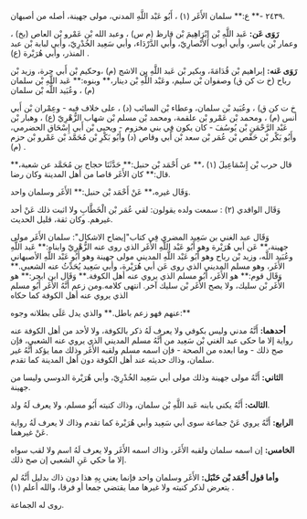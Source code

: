 ٢٤٣٩ -** ع:** سلمان الأَغَر (١) ، أَبُو عَبْد اللَّهِ المدني، مولى جهينة، أصله من أصبهان.

**رَوَى عَن:** عَبد اللَّهِ بْن إِبْرَاهِيمَ بْن قارظ (م س) ، وعبد الله بْن عَمْرو بْن العاص (بخ) ، وعمار بْن ياسر، وأبي أيوب الأَنْصارِيّ، وأَبي الدَّرْدَاء، وأبي سَعِيد الخُدْرِيّ، وأبي لبابة بْن عبد المنذر، وأبي هُرَيْرة (ع) .

**رَوَى عَنه:** إبراهيم بْن قُدَامَةَ، وبكير بْن عَبد اللَّهِ بن الاشج (م) ،وحكيم بْن أَبي حرة، وزيد بْن رباح (خ ت كن ق) وصفوان بْن سليم، وعَبْد اللَّهِ بْن دينار،** وبنوه:** عَبد اللَّهِ بْن سلمان (م) ، وعُبَيد اللَّه بْن سلمان

خ ت كن ق) ، وعُبَيد بْن سلمان، وعطاء بْن السائب (د) ، على خلاف فيه - وعِمْران بْن أَبي أنس (م) ، ومحمد بْن عَمْرو بْن علقمة، ومحمد بْن مسلم بْن شهاب الزُّهْرِيّ (ع) ، وهبار بْن عَبْد الرَّحْمَنِ بْن يُوسُفَ - كان يكون فِي بني مخزوم - ويحيى بْن أَبي إِسْحَاق الحضرمي، وأَبُو بَكْر بْن حَفْص بْن عُمَر بْن سعد بْن أَبي وقاص (د) وأَبُو بَكْرِ بْن مُحَمَّد بْن عَمْرو بْن حزم (م) .

قال حرب بْن إِسْمَاعِيلَ (١) ،** عن أَحْمَد بْن حنبل:** حَدَّثَنَا حجاج بن مُحَمَّد عن شعبة،** قال:** كان الأَغَر قاصا من أهل المدينة وكان رضا.

وَقَال غيره،** عَنْ أَحْمَد بْن حنبل:** الأَغَر وسلمان واحد.

وَقَال الواقدي (٢) : سمعت ولده يقولون: لقي عُمَر بْن الْخَطَّابِ ولا اثبت ذلك عَنْ أحد غيرهم. وكان ثقة، قليل الحديث.

وَقَال عبد الغني بن سَعِيد المضري فِي كتاب"إيضاح الاشكال": سلمان الأَغَر مولى جهينة،** عَن أبي هُرَيْرة وهو أَبُو عَبْد اللَّهِ الأَغَر الذي روى عنه الزُّهْرِيّ وابناه:** عَبد اللَّهِ وعُبَيد اللَّه، وزيد بْن رباح وهو أَبُو عَبْد اللَّهِ المديني مولى جهينة وهو أَبُو عَبْد اللَّهِ الأصبهاني الأَغَر، وهو مسلم المديني الذي روى عَن أبي هُرَيْرة، وأبي سَعِيد يُحَدِّثُ عنه الشعبي.** وَقَال قوم:** هو الأَغَر، أَبُو مسلم الذي يروي عنه أهل الكوفة.** وَقَال ابن ابجر:** هو الأَغَر بْن سليك، ولا يصح الأَغَر بْن سليك آخر. انتهى كلامه.ومن زعم أَنَّهُ الأَغَر أَبُو مسلم الذي يروي عنه أهل الكوفة كما حكاه

عنهم فهو زعم باطل.** والذي يدل عَلَى بطلانه وجوه:**

**أحدهما:** أَنَّهُ مدني وليس بكوفي ولا يعرف لَهُ ذكر بالكوفة، ولا لأحد من أهل الكوفة عنه رواية إلا ما حكى عبد الغني بْن سَعِيد من أَنَّهُ مسلم المديني الذي يروي عنه الشعبي، فإن صح ذلك - وما ابعده من الصحة - فإن اسمه مسلم ولقبه الأَغَر وذلك مما يؤكد أَنَّهُ غير سلمان، وذاك حديثه عند أهل الكوفة دون أهل المدينة كما تقدم.

**الثاني:** أَنَّهُ مولى جهينة وذلك مولى أبي سَعِيد الخُدْرِيّ، وأبي هُرَيْرة الدوسي وليسا من جهينة.

**الثالث:** أَنَّهُ يكنى بابنه عَبد اللَّهِ بْن سلمان، وذاك كنيته أَبُو مسلم، ولا يعرف لَهُ ولد.

**الرابع:** أَنَّهُ يروي عَنْ جماعة سوى أبي سَعِيد وأبي هُرَيْرة كما تقدم وذاك لا يعرف لَهُ رواية عَنْ غيرهما.

**الخامس:** إن اسمه سلمان ولقبه الأَغَر، وذاك اسمه الأَغَر ولا يعرف لَهُ اسم ولا لقب سواه إلا ما حكي عَنِ الشعبي إن صح ذلك.

**وأما قول أَحْمَد بْن حَنْبَل:** الأَغَر وسلمان واحد فإنما يعني بِهِ هذا دون ذاك بدليل أَنَّهُ لم يتعرض لذكر كنيته ولا غيرها مما يقتضي جمعا أو فرقا، والله أعلم (١) .

روى له الجماعة.